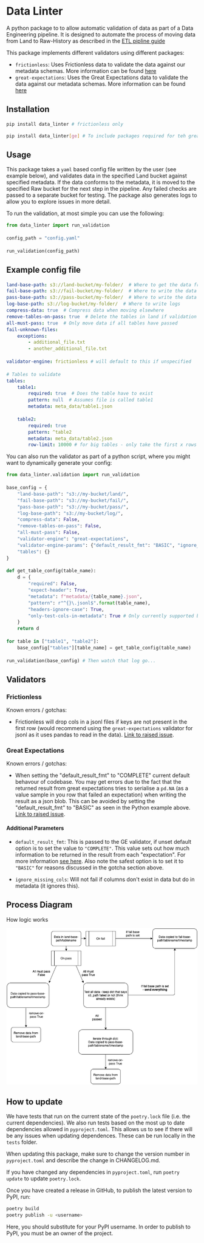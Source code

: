 # Data Linter

A python package to to allow automatic validation of data as part of a Data Engineering pipeline. It is designed to automate the process of moving data from Land to Raw-History as described in the [ETL pipline guide](https://github.com/moj-analytical-services/etl-pipeline-example)

This package implements different validators using different packages:

- `frictionless`: Uses Frictionless data to validate the data against our metadata schemas. More information can be found [here](https://github.com/frictionlessdata/frictionless-py/)
- `great-expectations`: Uses the Great Expectations data to validate the data against our metadata schemas. More information can be found [here](https://github.com/frictionlessdata/frictionless-py/)


## Installation

```bash
pip install data_linter # frictionless only
```

```bash
pip install data_linter[ge] # To include packages required for teh great-expectations validator
```

## Usage

This package takes a `yaml` based config file written by the user (see example below), and validates data in the specified Land bucket against specified metadata. If the data conforms to the metadata, it is moved to the specified Raw bucket for the next step in the pipeline. Any failed checks are passed to a separate bucket for testing. The package also generates logs to allow you to explore issues in more detail.

To run the validation, at most simple you can use the following:

```python
from data_linter import run_validation

config_path = "config.yaml"

run_validation(config_path)
```

## Example config file

```yaml
land-base-path: s3://land-bucket/my-folder/  # Where to get the data from
fail-base-path: s3://fail-bucket/my-folder/  # Where to write the data if failed
pass-base-path: s3://pass-bucket/my-folder/  # Where to write the data if passed
log-base-path: s3://log-bucket/my-folder/  # Where to write logs
compress-data: true  # Compress data when moving elsewhere
remove-tables-on-pass: true  # Delete the tables in land if validation passes
all-must-pass: true  # Only move data if all tables have passed
fail-unknown-files:
    exceptions:
        - additional_file.txt
        - another_additional_file.txt

validator-engine: frictionless # will default to this if unspecified

# Tables to validate
tables:
    table1:
        required: true  # Does the table have to exist
        pattern: null  # Assumes file is called table1
        metadata: meta_data/table1.json

    table2:
        required: true
        pattern: ^table2
        metadata: meta_data/table2.json
        row-limit: 10000 # for big tables - only take the first x rows
```

You can also run the validator as part of a python script, where you might want to dynamically generate your config:

```python
from data_linter.validation import run_validation

base_config = {
    "land-base-path": "s3://my-bucket/land/",
    "fail-base-path": "s3://my-bucket/fail/",
    "pass-base-path": "s3://my-bucket/pass/",
    "log-base-path": "s3://my-bucket/log/",
    "compress-data": False,
    "remove-tables-on-pass": False,
    "all-must-pass": False,
    "validator-engine": "great-expectations",
    "validator-engine-params": {"default_result_fmt": "BASIC", "ignore_missing_cols": True},
    "tables": {}
}

def get_table_config(table_name):
    d = {
        "required": False,
        "expect-header": True,
        "metadata": f"metadata/{table_name}.json",
        "pattern": r"^{}\.jsonl$".format(table_name),
        "headers-ignore-case": True,
        "only-test-cols-in-metadata": True # Only currently supported by great-expectations validator
    }
    return d

for table in ["table1", "table2"]:
    base_config["tables"][table_name] = get_table_config(table_name)

run_validation(base_config) # Then watch that log go...
```

## Validators

### Frictionless

Known errors / gotchas:
- Frictionless will drop cols in a jsonl files if keys are not present in the first row (would recommend using the `great-expectations` validator for jsonl as it uses pandas to read in the data). [Link to raised issue](https://github.com/frictionlessdata/frictionless-py/issues/490).


### Great Expectations

Known errors / gotchas:
- When setting the "default_result_fmt" to "COMPLETE" current default behavour of codebase. You may get errors due to the fact that the returned result from great expectations tries to serialise a `pd.NA` (as a value sample in you row that failed an expectation) when writing the result as a json blob. This can be avoided by setting the "default_result_fmt" to "BASIC" as seen in the Python example above. [Link to raised issue](https://github.com/great-expectations/great_expectations/issues/2029).


#### Additional Parameters

- `default_result_fmt`: This is passed to the GE validator, if unset default option is to set the value to `"COMPLETE"`. This value sets out how much information to be returned in the result from each "expectation". For more information [see here](https://docs.greatexpectations.io/en/v0.4.0/result_format.html). Also note the safest option is to set it to `"BASIC"` for reasons discussed in the gotcha section above.

- `ignore_missing_cols`: Will not fail if columns don't exist in data but do in metadata (it ignores this).


## Process Diagram

How logic works

![](images/data_linter_process.png)

## How to update

We have tests that run on the current state of the `poetry.lock` file (i.e. the current dependencies). We also run tests based on the most up to date dependencies allowed in `pyproject.toml`. This allows us to see if there will be any issues when updating dependences. These can be run locally in the `tests` folder.

When updating this package, make sure to change the version number in `pyproject.toml` and describe the change in CHANGELOG.md.

If you have changed any dependencies in `pyproject.toml`, run `poetry update` to update `poetry.lock`.

Once you have created a release in GitHub, to publish the latest version to PyPI, run:

```bash
poetry build
poetry publish -u <username>
```

Here, you should substitute <username> for your PyPI username. In order to publish to PyPI, you must be an owner of the project.